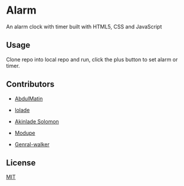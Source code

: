 # Alarm
An alarm clock with timer built with HTML5, CSS and JavaScript

## Usage
Clone repo into local repo and run, click the plus button to set alarm or timer.

## Contributors
- [AbdulMatin](https://github.com/matincodes)

- [lolade](https://github.com/lolyparty)

- [Akinlade Solomon](https://github.com/solyakin)

- [Modupe](https://github.com/modupeadeonojobi)

- [Genral-walker](https://github.com/genral-walker)


## License
[MIT](https://choosealicense.com/licenses/mit/)
